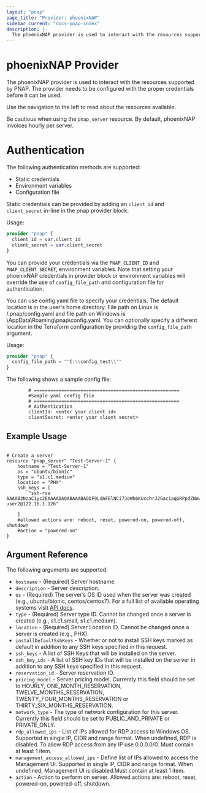 ```yaml
---
layout: "pnap"
page_title: "Provider: phoenixNAP"
sidebar_current: "docs-pnap-index"
description: |-
  The phoenixNAP provider is used to interact with the resources supported by PNAP. The provider needs to be configured with the proper credentials before it can be used.
---
```


# phoenixNAP Provider

The phoenixNAP provider is used to interact with the resources supported by PNAP.
The provider needs to be configured with the proper credentials before it can be used.

Use the navigation to the left to read about the resources available.

Be cautious when using the `pnap_server` resource. By default, phoenixNAP invoices hourly per server.

# Authentication

The following authentication methods are supported:

- Static credentials
- Environment variables
- Configuration file

Static credentials can be provided by adding an `client_id` and `client_secret`
in-line in the pnap provider block:

Usage:

```terraform
provider "pnap" {
  client_id = var.client_id
  client_secret = var.client_secret
}
```
You can provide your credentials via the `PNAP_CLIENT_ID` and
`PNAP_CLIENT_SECRET`, environment variables. Note that setting your
phoenixNAP credentials in provider block or environment variables
will override the use of `config_file_path` and configuration file for authentication.

You can use config.yaml file to specify your credentials.
The default location is in the user's home directory. File path on Linux is /.pnap/config.yaml and file path on Windows is \AppData\Roaming\pnap\config.yaml. You can optionally specify a different location in the Terraform configuration by providing the `config_file_path` argument.

Usage:

```terraform
provider "pnap" {
  config_file_path = ""C:\\config_test\\""
}
```

The following shows a sample config file:

			# ===================================================== 
			#Sample yaml config file 
			# =====================================================
			# Authentication
			clientId: <enter your client id>
			clientSecret: <enter your client secret>


## Example Usage

```hcl

# Create a server
resource "pnap_server" "Test-Server-1" {
    hostname = "Test-Server-1"
    os = "ubuntu/bionic"
    type = "s1.c1.medium"
    location = "PHX"
    ssh_keys = [
        "ssh-rsa AAAAB3NzaC1yc2EAAAADAQABAAABAQDF9LdAFElNCi7JoWh6KUcchrJ2Gac1aqGRPpdZNowObpRtmiRCecAMb7bUgNAaNfcmwiQi7tos9TlnFgprIcfMWb8MSs3ABYHmBgqEEt3RWYf0fAc9CsIpJdMCUG28TPGTlRXCEUVNKgLMdcseAlJoGp1CgbHWIN65fB3he3kAZcfpPn5mapV0tsl2p+ZyuAGRYdn5dJv2RZDHUZBkOeUobwsij+weHCKAFmKQKtCP7ybgVHaQjAPrj8MGnk1jBbjDt5ws+Be+9JNjQJee9zCKbAOsIo3i+GcUIkrw5jxPU/RTGlWBcemPaKHdciSzGcjWboapzIy49qypQhZe1U75 user2@122.16.1.126"
    
    ]
    #allowed actions are: reboot, reset, powered-on, powered-off, shutdown
    #action = "powered-on"
}
```

## Argument Reference

The following arguments are supported:

* `hostname` - (Required) Server hostname.
* `description` - Server description.
* `os` - (Required) The server’s OS ID used when the server was created (e.g., ubuntu/bionic, centos/centos7). For a full list of available operating systems visit [API docs](https://developers.phoenixnap.com/docs/bmc/1).
* `type` - (Required) Server type ID. Cannot be changed once a server is created (e.g., s1.c1.small, s1.c1.medium). 
* `location` - (Required) Server Location ID. Cannot be changed once a server is created (e.g., PHX).
* `installDefaultSshKeys` - Whether or not to install SSH keys marked as default in addition to any SSH keys specified in this request.
* `ssh_keys` - A list of SSH Keys that will be installed on the server.
* `ssh_key_ids` - A list of SSH key IDs that will be installed on the server in addition to any SSH keys specified in this request.
* `reservation_id` - Server reservation ID.
* `pricing_model` - Server pricing model. Currently this field should be set to HOURLY, ONE_MONTH_RESERVATION, TWELVE_MONTHS_RESERVATION, TWENTY_FOUR_MONTHS_RESERVATION or THIRTY_SIX_MONTHS_RESERVATION.
* `network_type` - The type of network configuration for this server. Currently this field should be set to PUBLIC_AND_PRIVATE or PRIVATE_ONLY.
* `rdp_allowed_ips` - List of IPs allowed for RDP access to Windows OS. Supported in single IP, CIDR and range format. When undefined, RDP is disabled. To allow RDP access from any IP use 0.0.0.0/0. Must contain at least 1 item.
* `management_access_allowed_ips` - Define list of IPs allowed to access the Management UI. Supported in single IP, CIDR and range format. When undefined, Management UI is disabled.Must contain at least 1 item.
* `action` - Action to perform on server. Allowed actions are: reboot, reset, powered-on, powered-off, shutdown.
